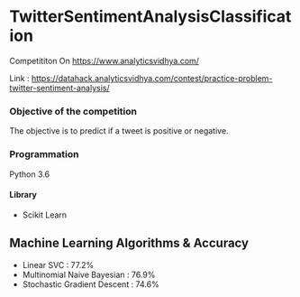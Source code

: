 # TwitterSentimentAnalysisClassification
Competititon On https://www.analyticsvidhya.com/

Link : https://datahack.analyticsvidhya.com/contest/practice-problem-twitter-sentiment-analysis/

### Objective of the competition

The objective is to predict if a tweet is positive or negative.

### Programmation
Python 3.6
#### Library 
- Scikit Learn

## Machine Learning Algorithms & Accuracy
- Linear SVC : 77.2%
- Multinomial Naive Bayesian : 76.9%
- Stochastic Gradient Descent : 74.6%
